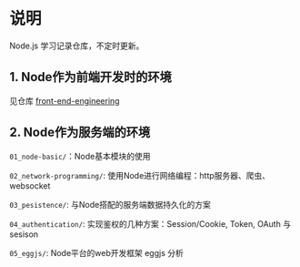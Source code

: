 # 说明

Node.js 学习记录仓库，不定时更新。

## 1. Node作为前端开发时的环境

见仓库 [front-end-engineering](https://github.com/went2/front-end-engineering)

## 2. Node作为服务端的环境

`01_node-basic/`：Node基本模块的使用

`02_network-programming/`: 使用Node进行网络编程：http服务器、爬虫、websocket

`03_pesistence/`: 与Node搭配的服务端数据持久化的方案

`04_authentication/`: 实现鉴权的几种方案：Session/Cookie, Token, OAuth 与 sesison

`05_eggjs/`: Node平台的web开发框架 eggjs 分析